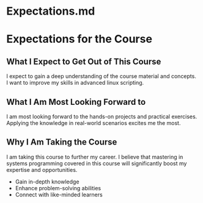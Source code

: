 # Expectations.md
# Expectations for the Course

## What I Expect to Get Out of This Course
I expect to gain a deep understanding of the course material and concepts. I want to improve my skills in advanced linux scripting.

## What I Am Most Looking Forward to
I am most looking forward to the hands-on projects and practical exercises. Applying the knowledge in real-world scenarios excites me the most.

## Why I Am Taking the Course
I am taking this course to further my career. I believe that mastering in systems programming covered in this course will significantly boost my expertise and opportunities.

- Gain in-depth knowledge
- Enhance problem-solving abilities
- Connect with like-minded learners
